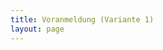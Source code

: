 ```yaml
---
title: Voranmeldung (Variante 1)
layout: page
---
```


<script id="n2g_script">!function(e,t,n,c,r,a,i){e.Newsletter2GoTrackingObject=r,e[r]=e[r]||function(){(e[r].q=e[r].q||[]).push(arguments)},e[r].l=1*new Date,a=t.createElement(n),i=t.getElementsByTagName(n)[0],a.async=1,a.src=c,i.parentNode.insertBefore(a,i)}(window,document,"script","assets/nl2go.js","n2g");n2g('create', 'gnym08rb-ppio72zr-15fh');n2g('subscribe:createForm');</script>


<!--
Anpassen Anleitung : <https://newsletter2go-help-de.sendinblue.com/automation/formulare/wie-kann-ich-das-anmeldeformular-verwenden-einbetten-und-anpassen.html>

Musste util.js von NL2Go lokal speichern, damit beim insertBefore() ein t.container.firstChild zu einem t.container.nextSibling wird und die Fehler/Erfolgsmeldung am Ende angezeigt wird.

-->
